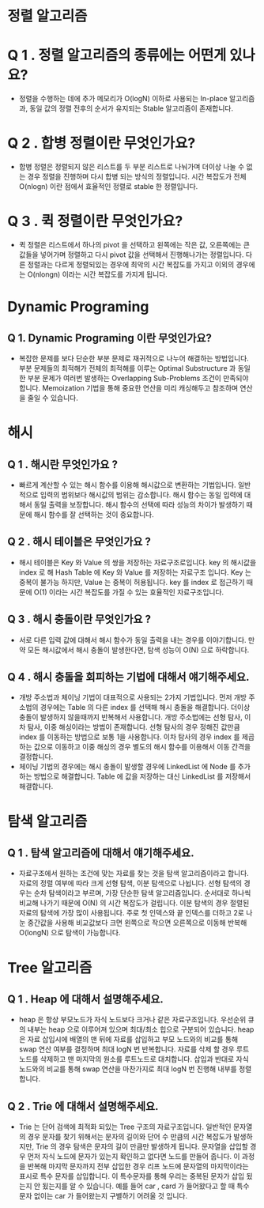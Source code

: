 # 정렬 알고리즘

# Q 1 . 정렬 알고리즘의 종류에는 어떤게 있나요?
* 정렬을 수행하는 데에 추가 메모리가 O(logN) 이하로 사용되는 In-place 알고리즘과, 동일 값의 정렬 전후의 순서가 유지되는 Stable 알고리즘이 존재합니다.
# Q 2 . 합병 정렬이란 무엇인가요?
* 합병 정렬은 정렬되지 않은 리스트를 두 부분 리스트로 나눠가며 더이상 나눌 수 없는 경우 정렬을 진행하며 다시 합병 되는 방식의 정렬입니다. 시간 복잡도가 전체 O(nlogn) 이란 점에서 효율적인 정렬로 stable 한 정렬입니다.

# Q 3 . 퀵 정렬이란 무엇인가요?
* 퀵 정렬은 리스트에서 하나의 pivot 을 선택하고 왼쪽에는 작은 값, 오른쪽에는 큰 값들을 넣어가며 정렬하고 다시 pivot 값을 선택해서 진행해나가는 정렬입니다. 다른 정렬과는 다르게 정렬되있는 경우에 최악의 시간 복잡도를 가지고 이외의 경우에는 O(nlongn) 이라는 시간 복잡도를 가지게 됩니다.

# Dynamic Programing

## Q 1. Dynamic Programing 이란 무엇인가요?
* 복잡한 문제를 보다 단순한 부분 문제로 재귀적으로 나누어 해결하는 방법입니다. 부분 문제들의 최적해가 전체의 최적해를 이루는 Optimal Substructure 과 동일한 부분 문제가 여러번 발생하는 Overlapping Sub-Problems 조건이 만족되야 합니다. Memoization 기법을 통해 중요한 연산을 미리 캐싱해두고 참조하며 연산을 줄일 수 있습니다.


# 해시

## Q 1 . 해시란 무엇인가요 ?
* 빠르게 계산할 수 있는 해시 함수를 이용해 해시값으로 변환하는 기법입니다. 일반적으로 입력의 범위보다 해시값의 범위는 감소합니다. 해시 함수는 동일 입력에 대해서 동일 출력을 보장합니다. 해시 함수의 선택에 따라 성능의 차이가 발생하기 때문에 해시 함수를 잘 선택하는 것이 중요합니다.

## Q 2 . 해시 테이블은 무엇인가요 ?
* 해시 테이블은 Key 와 Value 의 쌍을 저장하는 자료구조로입니다. key 의 해시값을 index 로 해 Hash Table 에 Key 와 Value 를 저장하는 자료구조 입니다. Key 는 중복이 불가능 하지만, Value 는 중복이 허용됩니다. key 를 index 로 접근하기 때문에 O(1) 이라는 시간 복잡도를 가질 수 있는 효율적인 자료구조입니다.

## Q 3 . 해시 충돌이란 무엇인가요 ? 
* 서로 다른 입력 값에 대해서 해시 함수가 동일 출력을 내는 경우를 이야기합니다. 만약 모든 해시값에서 해시 충돌이 발생한다면, 탐색 성능이 O(N) 으로 하락합니다.

## Q 4 . 해시 충돌을 회피하는 기법에 대해서 얘기해주세요.
* 개방 주소법과 체이닝 기법이 대표적으로 사용되는 2가지 기법입니다. 먼저 개방 주소법의 경우에는 Table 의 다른 index 를 선택해 해시 충돌을 해결합니다. 더이상 충돌이 발생하지 않을때까지 반복해서 사용합니다. 개방 주소법에는 선형 탐사, 이차 탐사, 이중 해싱이라는 방법이 존재합니다. 선형 탐사의 경우 정해진 값만큼 index 를 이동하는 방법으로 보통 1을 사용합니다. 이차 탐사의 경우 index 를 제곱하는 값으로 이동하고 이중 해싱의 경우 별도의 해시 함수를 이용해서 이동 간격을 결정합니다.
* 체이닝 기법의 경우에는 해시 충돌이 발생할 경우에 LinkedList 에 Node 를 추가하는 방법으로 해결합니다. Table 에 값을 저장하는 대신 LinkedList 를 저장해서 해결합니다.

# 탐색 알고리즘

## Q 1 . 탐색 알고리즘에 대해서 얘기해주세요.
* 자료구조에서 원하는 조건에 맞는 자료를 찾는 것을 탐색 알고리즘이라고 합니다. 자료의 정렬 여부에 따라 크게 선형 탐색, 이분 탐색으로 나뉩니다. 선형 탐색의 경우는 순차 탐색이라고 부르며, 가장 단순한 탐색 알고리즘입니다. 순서대로 하나씩 비교해 나가기 때문에 O(N) 의 시간 복잡도가 걸립니다. 이분 탐색의 경우 절렬된 자료의 탐색에 가장 많이 사용됩니다. 주로 첫 인덱스와 끝 인덱스를 더하고 2로 나눈 중간값을 사용해 비교값보다 크면 왼쪽으로 작으면 오른쪽으로 이동해 반복해 O(longN) 으로 탐색이 가능합니다.

# Tree 알고리즘

## Q 1 . Heap 에 대해서 설명해주세요.
* heap 은 항상 부모노드가 자식 노드보다 크거나 같은 자료구조입니다. 우선순위 큐의 내부는 heap 으로 이루어져 있으며 최대/최소 힙으로 구분되어 있습니다. heap 은 자료 삽입시에 배열의 맨 뒤에 자료를 삽입하고 부모 노드와의 비교를 통해 swap 연산 여부를 결정하며 최대 logN 번 반복합니다. 자료를 삭제 할 경우 루트 노드를 삭제하고 맨 마지막의 원소를 루트노드로 대치합니다. 삽입과 반대로 자식 노드와의 비교를 통해 swap 연산을 마찬가지로 최대 logN 번 진행해 내부를 정렬합니다.


## Q 2 . Trie 에 대해서 설명해주세요.
* Trie 는 단어 검색에 최적화 되있는 Tree 구조의 자료구조입니다. 일반적인 문자열의 경우 문자를 찾기 위해서는 문자의 길이와 단어 수 만큼의 시간 복잡도가 발생하지만, Trie 의 경우 탐색은 문자의 길이 만큼만 발생하게 됩니다. 문자열을 삽입할 경우 먼저 자식 노드에 문자가 있는지 확인하고 없다면 노드를 만들어 줍니다. 이 과정을 반복해 마지막 문자까지 전부 삽입한 경우 리프 노드에 문자열의 마지막이라는 표시로 특수 문자를 삽입합니다. 이 특수문자를 통해 우리는 중복된 문자가 삽입 됬는지 안 됬는지를 알 수 있습니다. 예를 들어 car , card 가 들어왔다고 할 때 특수 문자 없이는 car 가 들어왔는지 구별하기 어려울 것 입니다. 
